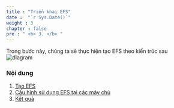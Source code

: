```yaml
---
title : "Triển khai EFS"
date :  "`r Sys.Date()`" 
weight : 3 
chapter : false
pre : " <b> 3. </b> "
---
```


Trong bước này, chúng ta sẽ thực hiện tạo EFS theo kiến trúc sau
![diagram](/images/1.introduce/diagram1.png)

### Nội dung

 1. [Tạo EFS](3-Efs/3.1-createefs)
 2. [Cấu hình sử dụng EFS tại các máy chủ](3-Efs/3.2-efsconf)
 3. [Kết quả](3-Efs/3.3-result)
